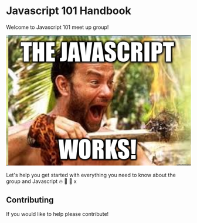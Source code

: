 # Javascript 101 Handbook

Welcome to Javascript 101 meet up group!

![](JaY.png)

Let's help you get started with everything you need to know about the group and Javascript :fire: :tiger: :train: x

## Contributing
If you would like to help please contribute!
